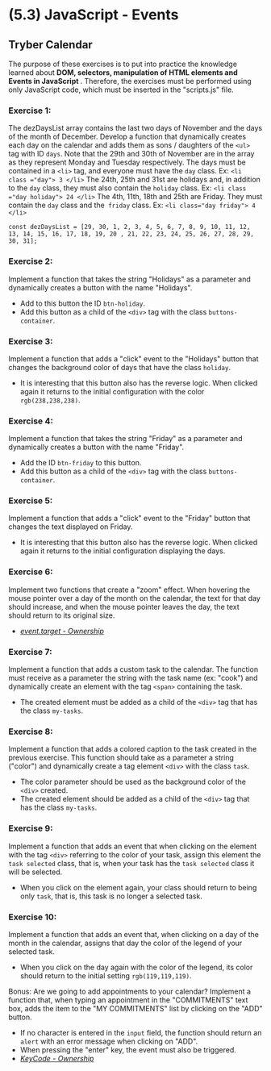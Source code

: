 # (5.3) JavaScript - Events

## Tryber Calendar
The purpose of these exercises is to put into practice the knowledge learned about <b> DOM, selectors, manipulation of HTML elements and Events in JavaScript </b>. Therefore, the exercises must be performed using only JavaScript code, which must be inserted in the "scripts.js" file.

### Exercise 1:
The dezDaysList array contains the last two days of November and the days of the month of December. Develop a function that dynamically creates each day on the calendar and adds them as sons / daughters of the `<ul>` tag with ID `days`. Note that the 29th and 30th of November are in the array as they represent Monday and Tuesday respectively.
The days must be contained in a `<li>` tag, and everyone must have the `day` class. Ex: `<li class ="day"> 3 </li>`
The 24th, 25th and 31st are holidays and, in addition to the `day` class, they must also contain the `holiday` class. Ex: `<li class ="day holiday"> 24 </li>`
The 4th, 11th, 18th and 25th are Friday. They must contain the `day` class and the` friday` class. Ex: `<li class="day friday"> 4 </li>`

```const dezDaysList = [29, 30, 1, 2, 3, 4, 5, 6, 7, 8, 9, 10, 11, 12, 13, 14, 15, 16, 17, 18, 19, 20 , 21, 22, 23, 24, 25, 26, 27, 28, 29, 30, 31];```

### Exercise 2:
Implement a function that takes the string "Holidays" as a parameter and dynamically creates a button with the name "Holidays".
- Add to this button the ID `btn-holiday`.
- Add this button as a child of the `<div>` tag with the class `buttons-container`.

### Exercise 3:
Implement a function that adds a "click" event to the "Holidays" button that changes the background color of days that have the class `holiday`.
- It is interesting that this button also has the reverse logic. When clicked again it returns to the initial configuration with the color `rgb(238,238,238)`.

### Exercise 4:
Implement a function that takes the string "Friday" as a parameter and dynamically creates a button with the name "Friday".
- Add the ID `btn-friday` to this button.
- Add this button as a child of the `<div>` tag with the class `buttons-container`.

### Exercise 5:
Implement a function that adds a "click" event to the "Friday" button that changes the text displayed on Friday.
- It is interesting that this button also has the reverse logic. When clicked again it returns to the initial configuration displaying the days.

### Exercise 6:
Implement two functions that create a "zoom" effect. When hovering the mouse pointer over a day of the month on the calendar, the text for that day should increase, and when the mouse pointer leaves the day, the text should return to its original size.
- _[event.target - Ownership](https://developer.mozilla.org/en-US/docs/Web/API/Event/target)_

### Exercise 7:
Implement a function that adds a custom task to the calendar. The function must receive as a parameter the string with the task name (ex: "cook") and dynamically create an element with the tag `<span>` containing the task.
- The created element must be added as a child of the `<div>` tag that has the class `my-tasks`.

### Exercise 8:
Implement a function that adds a colored caption to the task created in the previous exercise. This function should take as a parameter a string ("color") and dynamically create a tag element `<div>` with the class `task`.
- The color parameter should be used as the background color of the `<div>` created.
- The created element should be added as a child of the `<div>` tag that has the class `my-tasks`.

### Exercise 9:
Implement a function that adds an event that when clicking on the element with the tag `<div>` referring to the color of your task, assign this element the `task selected` class, that is, when your task has the `task selected` class it will be selected.
- When you click on the element again, your class should return to being only `task`, that is, this task is no longer a selected task.

### Exercise 10:
Implement a function that adds an event that, when clicking on a day of the month in the calendar, assigns that day the color of the legend of your selected task.
- When you click on the day again with the color of the legend, its color should return to the initial setting `rgb(119,119,119)`.

Bonus:
Are we going to add appointments to your calendar? Implement a function that, when typing an appointment in the "COMMITMENTS" text box, adds the item to the "MY COMMITMENTS" list by clicking on the "ADD" button.
- If no character is entered in the `input` field, the function should return an` alert` with an error message when clicking on "ADD".
- When pressing the "enter" key, the event must also be triggered.
- _[KeyCode - Ownership](https://www.w3schools.com/JSREF/event_key_keycode.asp)_
